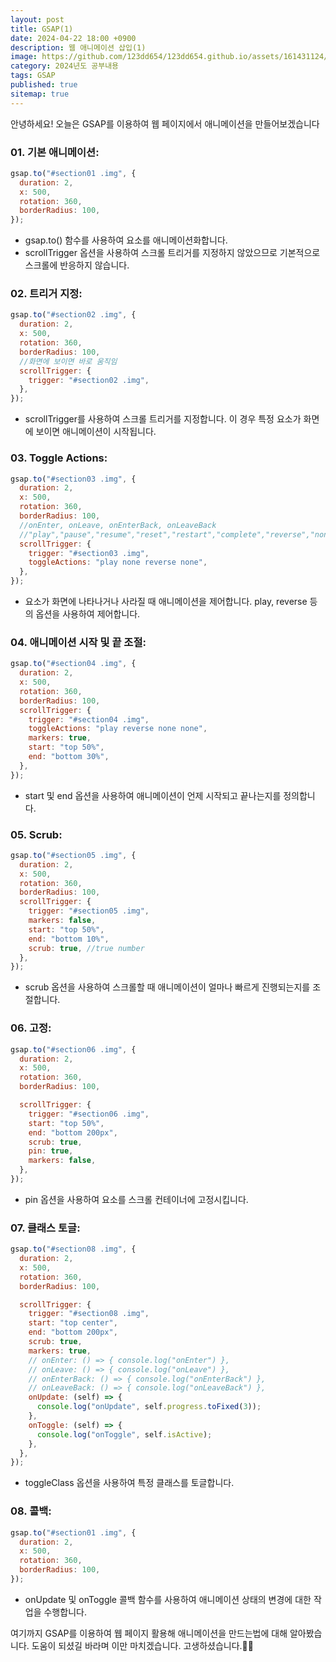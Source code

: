 ```yaml
---
layout: post
title: GSAP(1)
date: 2024-04-22 18:00 +0900
description: 웹 애니메이션 삽입(1)
image: https://github.com/123dd654/123dd654.github.io/assets/161431124/9ef0eb50-adf1-4790-91a9-9d51432bc8aa
category: 2024년도 공부내용
tags: GSAP
published: true
sitemap: true
---
```


안녕하세요!
오늘은 GSAP를 이용하여 웹 페이지에서 애니메이션을 만들어보겠습니다

### 01. 기본 애니메이션:

```javascript
gsap.to("#section01 .img", {
  duration: 2,
  x: 500,
  rotation: 360,
  borderRadius: 100,
});
```

- gsap.to() 함수를 사용하여 요소를 애니메이션화합니다.
- scrollTrigger 옵션을 사용하여 스크롤 트리거를 지정하지 않았으므로 기본적으로 스크롤에 반응하지 않습니다.

### 02. 트리거 지정:

```javascript
gsap.to("#section02 .img", {
  duration: 2,
  x: 500,
  rotation: 360,
  borderRadius: 100,
  //화면에 보이면 바로 움직임
  scrollTrigger: {
    trigger: "#section02 .img",
  },
});
```

- scrollTrigger를 사용하여 스크롤 트리거를 지정합니다. 이 경우 특정 요소가 화면에 보이면 애니메이션이 시작됩니다.

### 03. Toggle Actions:

```javascript
gsap.to("#section03 .img", {
  duration: 2,
  x: 500,
  rotation: 360,
  borderRadius: 100,
  //onEnter, onLeave, onEnterBack, onLeaveBack
  //"play","pause","resume","reset","restart","complete","reverse","none"
  scrollTrigger: {
    trigger: "#section03 .img",
    toggleActions: "play none reverse none",
  },
});
```

- 요소가 화면에 나타나거나 사라질 때 애니메이션을 제어합니다. play, reverse 등의 옵션을 사용하여 제어합니다.

### 04. 애니메이션 시작 및 끝 조절:

```javascript
gsap.to("#section04 .img", {
  duration: 2,
  x: 500,
  rotation: 360,
  borderRadius: 100,
  scrollTrigger: {
    trigger: "#section04 .img",
    toggleActions: "play reverse none none",
    markers: true,
    start: "top 50%",
    end: "bottom 30%",
  },
});
```

- start 및 end 옵션을 사용하여 애니메이션이 언제 시작되고 끝나는지를 정의합니다.

### 05. Scrub:

```javascript
gsap.to("#section05 .img", {
  duration: 2,
  x: 500,
  rotation: 360,
  borderRadius: 100,
  scrollTrigger: {
    trigger: "#section05 .img",
    markers: false,
    start: "top 50%",
    end: "bottom 10%",
    scrub: true, //true number
  },
});
```

- scrub 옵션을 사용하여 스크롤할 때 애니메이션이 얼마나 빠르게 진행되는지를 조절합니다.

### 06. 고정:

```javascript
gsap.to("#section06 .img", {
  duration: 2,
  x: 500,
  rotation: 360,
  borderRadius: 100,

  scrollTrigger: {
    trigger: "#section06 .img",
    start: "top 50%",
    end: "bottom 200px",
    scrub: true,
    pin: true,
    markers: false,
  },
});
```

- pin 옵션을 사용하여 요소를 스크롤 컨테이너에 고정시킵니다.

### 07. 클래스 토글:

```javascript
gsap.to("#section08 .img", {
  duration: 2,
  x: 500,
  rotation: 360,
  borderRadius: 100,

  scrollTrigger: {
    trigger: "#section08 .img",
    start: "top center",
    end: "bottom 200px",
    scrub: true,
    markers: true,
    // onEnter: () => { console.log("onEnter") },
    // onLeave: () => { console.log("onLeave") },
    // onEnterBack: () => { console.log("onEnterBack") },
    // onLeaveBack: () => { console.log("onLeaveBack") },
    onUpdate: (self) => {
      console.log("onUpdate", self.progress.toFixed(3));
    },
    onToggle: (self) => {
      console.log("onToggle", self.isActive);
    },
  },
});
```

- toggleClass 옵션을 사용하여 특정 클래스를 토글합니다.

### 08. 콜백:

```javascript
gsap.to("#section01 .img", {
  duration: 2,
  x: 500,
  rotation: 360,
  borderRadius: 100,
});
```

- onUpdate 및 onToggle 콜백 함수를 사용하여 애니메이션 상태의 변경에 대한 작업을 수행합니다.

여기까지 GSAP를 이용하여 웹 페이지 활용해 애니메이션을 만드는법에 대해 알아봤습니다.
도움이 되셨길 바라며 이만 마치겠습니다.
고생하셨습니다.🫶😊
